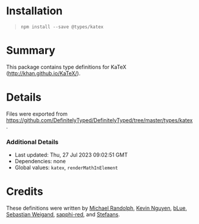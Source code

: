 # Installation
> `npm install --save @types/katex`

# Summary
This package contains type definitions for KaTeX (http://khan.github.io/KaTeX/).

# Details
Files were exported from https://github.com/DefinitelyTyped/DefinitelyTyped/tree/master/types/katex.

### Additional Details
 * Last updated: Thu, 27 Jul 2023 09:02:51 GMT
 * Dependencies: none
 * Global values: `katex`, `renderMathInElement`

# Credits
These definitions were written by [Michael Randolph](https://github.com/mrand01), [Kevin Nguyen](https://github.com/knguyen0125), [bLue](https://github.com/dreamerblue), [Sebastian Weigand](https://github.com/s-weigand), [sapphi-red](https://github.com/sapphi-red), and [Stefaans](https://github.com/Stefaans).

